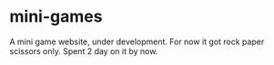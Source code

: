 # mini-games
A mini game website, under development. For now it got rock paper scissors only. Spent 2 day on it by now.

